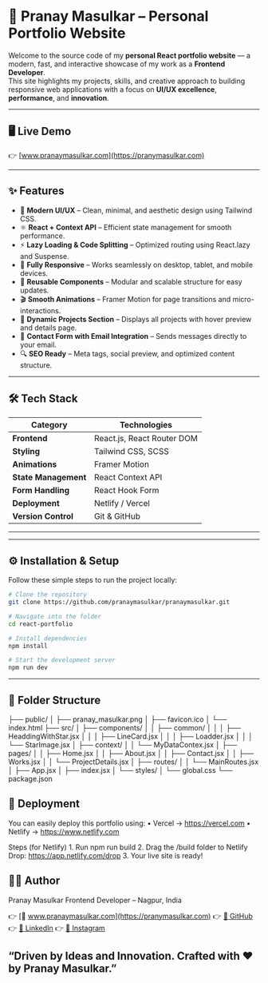 # 🚀 Pranay Masulkar – Personal Portfolio Website

Welcome to the source code of my **personal React portfolio website** — a modern, fast, and interactive showcase of my work as a **Frontend Developer**.  
This site highlights my projects, skills, and creative approach to building responsive web applications with a focus on **UI/UX excellence**, **performance**, and **innovation**.

---

## 🖥️ Live Demo
👉 [www.pranaymasulkar.com](https://pranymasulkar.com)  

---

## ✨ Features

- 🎨 **Modern UI/UX** – Clean, minimal, and aesthetic design using Tailwind CSS.  
- ⚛️ **React + Context API** – Efficient state management for smooth performance.  
- ⚡ **Lazy Loading & Code Splitting** – Optimized routing using React.lazy and Suspense.  
- 📱 **Fully Responsive** – Works seamlessly on desktop, tablet, and mobile devices.  
- 🧩 **Reusable Components** – Modular and scalable structure for easy updates.  
- 🎬 **Smooth Animations** – Framer Motion for page transitions and micro-interactions.  
- 📸 **Dynamic Projects Section** – Displays all projects with hover preview and details page.  
- 📧 **Contact Form with Email Integration** – Sends messages directly to your email.  
- 🔍 **SEO Ready** – Meta tags, social preview, and optimized content structure.

---

## 🛠️ Tech Stack

| Category | Technologies |
|-----------|---------------|
| **Frontend** | React.js, React Router DOM |
| **Styling** | Tailwind CSS, SCSS |
| **Animations** | Framer Motion |
| **State Management** | React Context API |
| **Form Handling** | React Hook Form |
| **Deployment** | Netlify / Vercel |
| **Version Control** | Git & GitHub |

---
---

## ⚙️ Installation & Setup

Follow these simple steps to run the project locally:

```bash
# Clone the repository
git clone https://github.com/pranaymasulkar/pranaymasulkar.git

# Navigate into the folder
cd react-portfolio

# Install dependencies
npm install

# Start the development server
npm run dev

```
---


## 📂 Folder Structure

├── public/
│   ├── pranay_masulkar.png
│   ├── favicon.ico
│   └── index.html
├── src/
│   ├── components/
│   │   ├── common/
│   │   │   ├── HeaddingWithStar.jsx
│   │   │   ├── LineCard.jsx
│   │   │   ├── Loadder.jsx
│   │   │   └── StarImage.jsx
│   ├── context/
│   │   └── MyDataContex.jsx
│   ├── pages/
│   │   ├── Home.jsx
│   │   ├── About.jsx
│   │   ├── Contact.jsx
│   │   ├── Works.jsx
│   │   └── ProjectDetails.jsx
│   ├── routes/
│   │   └── MainRoutes.jsx
│   ├── App.jsx
│   ├── index.jsx
│   └── styles/
│       └── global.css
└── package.json


## 🚀 Deployment

You can easily deploy this portfolio using:
	•	Vercel → https://vercel.com
	•	Netlify → https://www.netlify.com

Steps (for Netlify)
	1.	Run npm run build
	2.	Drag the /build folder to Netlify Drop: https://app.netlify.com/drop
	3.	Your live site is ready!

## 👨‍💻 Author

Pranay Masulkar
Frontend Developer – Nagpur, India

👉 [💼 www.pranaymasulkar.com](https://pranymasulkar.com) 
👉 [🐙 GitHub](https://github.com/pranaymasulkar) 
👉 [📧 LinkedIn](https://www.linkedin.com/in/pranay-masulkar/) 
👉 [📧 Instagram](https://www.instagram.com/pranaymasulkar/) 
 
## “Driven by Ideas and Innovation. Crafted with ❤️ by Pranay Masulkar.”
